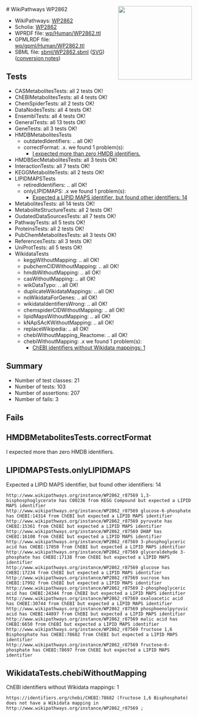 <img style="float: right; width: 200px" src="../logo.png" />
# WikiPathways WP2862

* WikiPathways: [WP2862](https://identifiers.org/wikipathways:WP2862)
* Scholia: [WP2862](https://scholia.toolforge.org/wikipathways/WP2862)
* WPRDF file: [wp/Human/WP2862.ttl](../wp/Human/WP2862.ttl)
* GPMLRDF file: [wp/gpml/Human/WP2862.ttl](../wp/gpml/Human/WP2862.ttl)
* SBML file: [sbml/WP2862.sbml](../sbml/WP2862.sbml) ([SVG](../sbml/WP2862.svg)) ([conversion notes](../sbml/WP2862.txt))

## Tests
* CASMetabolitesTests: all 2 tests OK!
* ChEBIMetabolitesTests: all 4 tests OK!
* ChemSpiderTests: all 2 tests OK!
* DataNodesTests: all 4 tests OK!
* EnsemblTests: all 4 tests OK!
* GeneralTests: all 13 tests OK!
* GeneTests: all 3 tests OK!
* HMDBMetabolitesTests
    * outdatedIdentifiers: .. all OK!
    * correctFormat: .x. we found 1 problem(s):
        * [I expected more than zero HMDB identifiers.](#ad154c1e)
* HMDBSecMetabolitesTests: all 3 tests OK!
* InteractionTests: all 7 tests OK!
* KEGGMetaboliteTests: all 2 tests OK!
* LIPIDMAPSTests
    * retiredIdentifiers: .. all OK!
    * onlyLIPIDMAPS: .x we found 1 problem(s):
        * [Expected a LIPID MAPS identifier, but found other identifiers: 14](#d0bfb67c)
* MetabolitesTests: all 14 tests OK!
* MetaboliteStructureTests: all 2 tests OK!
* OudatedDataSourcesTests: all 7 tests OK!
* PathwayTests: all 5 tests OK!
* ProteinsTests: all 2 tests OK!
* PubChemMetabolitesTests: all 3 tests OK!
* ReferencesTests: all 3 tests OK!
* UniProtTests: all 5 tests OK!
* WikidataTests
    * keggWithoutMapping: .. all OK!
    * pubchemCIDWithoutMapping: .. all OK!
    * hmdbWithoutMapping: .. all OK!
    * casWithoutMapping: .. all OK!
    * wikDataTypo: .. all OK!
    * duplicateWikidataMappings: .. all OK!
    * noWikidataForGenes: .. all OK!
    * wikidataIdentifiersWrong: .. all OK!
    * chemspiderCIDWithoutMapping: .. all OK!
    * lipidMapsWithoutMapping: .. all OK!
    * kNApSAcKWithoutMapping: .. all OK!
    * replaceWikipedia: .. all OK!
    * chebiWithoutMapping_Reactome: .. all OK!
    * chebiWithoutMapping: .x we found 1 problem(s):
        * [ChEBI identifiers without Wikidata mappings: 1](#a8d554cd)


## Summary

* Number of test classes: 21
* Number of tests: 103
* Number of assertions: 207
* Number of fails: 3

## Fails

<a name="ad154c1e" />

## HMDBMetabolitesTests.correctFormat

I expected more than zero HMDB identifiers.
<a name="d0bfb67c" />

## LIPIDMAPSTests.onlyLIPIDMAPS

Expected a LIPID MAPS identifier, but found other identifiers: 14
```
http://www.wikipathways.org/instance/WP2862_r87569 1,3-bisphosphoglycerate has C00236 from KEGG Compound but expected a LIPID MAPS identifier
http://www.wikipathways.org/instance/WP2862_r87569 glucose-6-phosphate has CHEBI:14314 from ChEBI but expected a LIPID MAPS identifier
http://www.wikipathways.org/instance/WP2862_r87569 pyruvate has CHEBI:15361 from ChEBI but expected a LIPID MAPS identifier
http://www.wikipathways.org/instance/WP2862_r87569 DHAP has CHEBI:16108 from ChEBI but expected a LIPID MAPS identifier
http://www.wikipathways.org/instance/WP2862_r87569 3-phosphoglyceric acid has CHEBI:17050 from ChEBI but expected a LIPID MAPS identifier
http://www.wikipathways.org/instance/WP2862_r87569 glyceraldehyde 3-phosphate has CHEBI:17138 from ChEBI but expected a LIPID MAPS identifier
http://www.wikipathways.org/instance/WP2862_r87569 glucose has CHEBI:17234 from ChEBI but expected a LIPID MAPS identifier
http://www.wikipathways.org/instance/WP2862_r87569 sucrose has CHEBI:17992 from ChEBI but expected a LIPID MAPS identifier
http://www.wikipathways.org/instance/WP2862_r87569 2-phosphoglyceric acid has CHEBI:24344 from ChEBI but expected a LIPID MAPS identifier
http://www.wikipathways.org/instance/WP2862_r87569 oxaloacetic acid has CHEBI:30744 from ChEBI but expected a LIPID MAPS identifier
http://www.wikipathways.org/instance/WP2862_r87569 phosphoenolpyruvic acid has CHEBI:44897 from ChEBI but expected a LIPID MAPS identifier
http://www.wikipathways.org/instance/WP2862_r87569 malic acid has CHEBI:6650 from ChEBI but expected a LIPID MAPS identifier
http://www.wikipathways.org/instance/WP2862_r87569 fructose 1,6 Bisphosphate has CHEBI:78682 from ChEBI but expected a LIPID MAPS identifier
http://www.wikipathways.org/instance/WP2862_r87569 fructose-6-phosphate has CHEBI:78697 from ChEBI but expected a LIPID MAPS identifier
```

<a name="a8d554cd" />

## WikidataTests.chebiWithoutMapping

ChEBI identifiers without Wikidata mappings: 1
```
https://identifiers.org/chebi/CHEBI:78682 (fructose 1,6 Bisphosphate) does not have a Wikidata mapping in http://www.wikipathways.org/instance/WP2862_r87569 ; 
```

